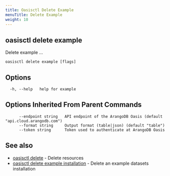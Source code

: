 ```yaml
---
title: Oasisctl Delete Example
menuTitle: Delete Example
weight: 10
---
```

## oasisctl delete example

Delete example ...

```
oasisctl delete example [flags]
```

## Options
```
  -h, --help   help for example
```

## Options Inherited From Parent Commands
```
      --endpoint string   API endpoint of the ArangoDB Oasis (default "api.cloud.arangodb.com")
      --format string     Output format (table|json) (default "table")
      --token string      Token used to authenticate at ArangoDB Oasis
```

## See also
* [oasisctl delete](_index.md)	 - Delete resources
* [oasisctl delete example installation](delete-example-installation.md)	 - Delete an example datasets installation

